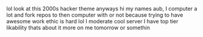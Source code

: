 lol look at this 2000s hacker theme
anyways hi my names aub, I computer a lot and fork repos to then computer with or not because trying to have awesome work ethic is hard lol
I moderate cool server 
I have top tier likability
thats about it more on me tomorrow or somethin
